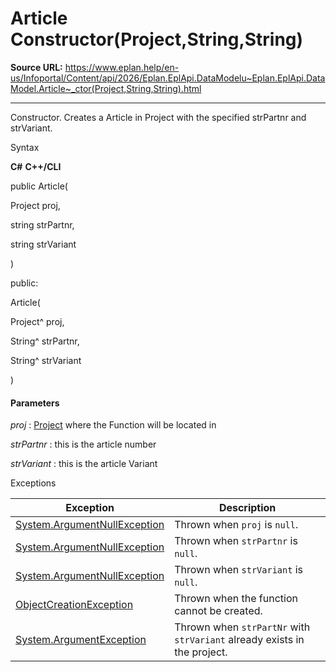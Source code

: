 # Article Constructor(Project,String,String)

**Source URL:** https://www.eplan.help/en-us/Infoportal/Content/api/2026/Eplan.EplApi.DataModelu~Eplan.EplApi.DataModel.Article~_ctor(Project,String,String).html

---

Constructor. Creates a Article in Project with the specified strPartnr and strVariant.

Syntax

**C#**
**C++/CLI**


public Article( 

   Project proj,

   string strPartnr,

   string strVariant

)

public:

Article( 

   Project^ proj,

   String^ strPartnr,

   String^ strVariant

)


#### Parameters

*proj*
:   [Project](Eplan.EplApi.DataModelu~Eplan.EplApi.DataModel.Project.html) where the Function will be located in

*strPartnr*
:   this is the article number

*strVariant*
:   this is the article Variant

Exceptions

| Exception | Description |
| --- | --- |
| [System.ArgumentNullException](#) | Thrown when `proj` is `null`. |
| [System.ArgumentNullException](#) | Thrown when `strPartnr` is `null`. |
| [System.ArgumentNullException](#) | Thrown when `strVariant` is `null`. |
| [ObjectCreationException](Eplan.EplApi.DataModelu~Eplan.EplApi.DataModel.ObjectCreationException.html) | Thrown when the function cannot be created. |
| [System.ArgumentException](#) | Thrown when `strPartNr` with `strVariant` already exists in the project. |
